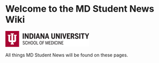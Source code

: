 # **Welcome to the MD Student News Wiki**

![iusmlogo](iusmlogo.png)

All things MD Student News will be found on these pages.

